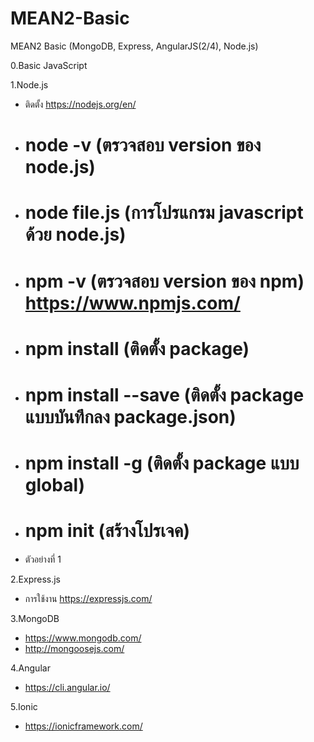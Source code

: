 # MEAN2-Basic
MEAN2 Basic (MongoDB, Express, AngularJS(2/4), Node.js)

0.Basic JavaScript

1.Node.js
- ติดตั้ง https://nodejs.org/en/
- # node -v (ตรวจสอบ version ของ node.js)
- # node file.js (การโปรแกรม javascript ด้วย node.js)

- # npm -v (ตรวจสอบ version ของ npm)  https://www.npmjs.com/

- # npm install <package name> (ติดตั้ง package) 
- # npm install <package name> --save (ติดตั้ง package แบบบันทึกลง package.json) 
- # npm install -g <package name> (ติดตั้ง package แบบ global) 
- # npm init  (สร้างโปรเจค) 

- ตัวอย่างที่ 1 




2.Express.js
- การใช้งาน https://expressjs.com/

3.MongoDB
- https://www.mongodb.com/
- http://mongoosejs.com/

4.Angular
- https://cli.angular.io/

5.Ionic 
- https://ionicframework.com/
